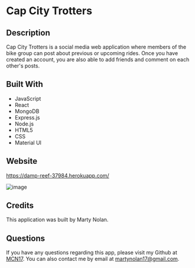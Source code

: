 # Cap City Trotters

## Description
Cap City Trotters is a social media web application where members of the bike group can post about previous or upcoming rides. Once you have created an account, you are also able to add friends and comment on each other's posts.

## Built With
* JavaScript
* React
* MongoDB
* Express.js
* Node.js
* HTML5
* CSS
* Material UI

## Website
https://damp-reef-37984.herokuapp.com/

![image](https://user-images.githubusercontent.com/104735194/217958585-1bdf9611-ce41-4a2b-9e71-4f467a4e6c0f.png)

## Credits
This application was built by Marty Nolan.

## Questions
If you have any questions regarding this app, please visit my Github at [MCN17](https://github.com/MCN17). You can also contact me by email at       martynolan17@gmail.com.
